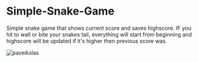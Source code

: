# Simple-Snake-Game
Simple snake game that shows current score and saves highscore.
IF you hit to wall or bite your snakes tail, everything will start from beginning and highscore will be updated if it's higher then previous score was.

![paveikslas](https://user-images.githubusercontent.com/51360361/226108546-1dbac5be-a8ab-4b34-9ae7-2756e2c542e8.png)
